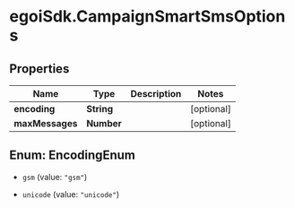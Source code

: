 # egoiSdk.CampaignSmartSmsOptions

## Properties
Name | Type | Description | Notes
------------ | ------------- | ------------- | -------------
**encoding** | **String** |  | [optional] 
**maxMessages** | **Number** |  | [optional] 


<a name="EncodingEnum"></a>
## Enum: EncodingEnum


* `gsm` (value: `"gsm"`)

* `unicode` (value: `"unicode"`)




